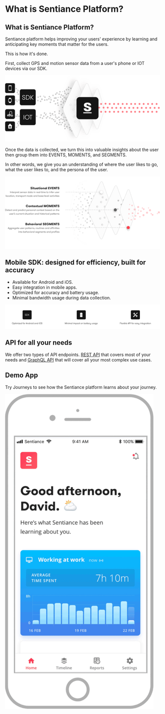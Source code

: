 # What is Sentiance Platform?

## What is Sentiance Platform?

Sentiance platform helps improving your users' experience by learning and anticipating key moments that matter for the users.

This is how it's done.

First, collect GPS and motion sensor data from a user's phone or IOT devices via our SDK.

![](.gitbook/assets/platform.png)

Once the data is collected, we turn this into valuable insights about the user then group them into EVENTS, MOMENTS, and SEGMENTS.

In other words, we give you an understanding of where the user likes to go, what the user likes to, and the persona of the user.

![](.gitbook/assets/context-layers.png)

## Mobile SDK: designed for efficiency, built for accuracy

* Available for Android and iOS.
* Easy integration in mobile apps.
* Optimized for accuracy and battery usage.
* Minimal bandwidth usage during data collection.

![](.gitbook/assets/screen-shot-2018-12-17-at-4.47.30-pm.png)

## API for all your needs

We offer two types of API endpoints. [REST API](api/rest-api.md) that covers most of your needs and [GraphQL API](api/graphql-api.md) that will cover all your most complex use cases.

## Demo App

Try Journeys to see how the Sentiance platform learns about your journey.

![](.gitbook/assets/journeys-demo.gif)

